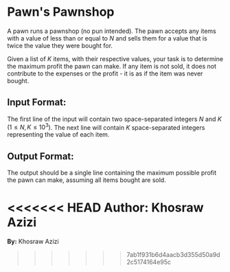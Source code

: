 # Pawn's Pawnshop

A pawn runs a pawnshop (no pun intended). The pawn accepts any items with a value of less than or equal to $N$ and sells them for a value that is twice the value they were bought for. 

Given a list of $K$ items, with their respective values, your task is to determine the maximum profit the pawn can make. If any item is not sold, it does not contribute to the expenses or the profit - it is as if the item was never bought.

## Input Format:
The first line of the input will contain two space-separated integers $N$ and $K$ $(1 \leq N, K \leq 10^3)$. The next line will contain $K$ space-separated integers representing the value of each item.

## Output Format:

The output should be a single line containing the maximum possible profit the pawn can make, assuming all items bought are sold.

<<<<<<< HEAD
**Author: Khosraw Azizi**
=======
**By:** Khosraw Azizi
>>>>>>> 7ab1f931b6d4aacb3d355d50a9d2c5174164e95c
